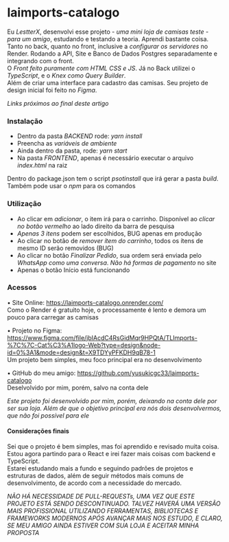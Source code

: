 # laimports-catalogo

Eu *LestterX*, desenvolvi esse projeto - *uma mini loja de camisas teste* - *para um amigo*, estudando e testando a teoria. Aprendi bastante coisa. Tanto no back, quanto no front, inclusive a *configurar os servidores* no Render. Rodando a API, Site e Banco de Dados Postgres separadamente e integrando com o front.  <br />
O *Front feito puramente com HTML CSS e JS*. Já no Back utilizei o *TypeScript*, e o *Knex como Query Builder*.  <br />
Além de criar uma interface para cadastro das camisas. Seu projeto de design inicial foi feito no *Figma*.

*Links próximos ao final deste artigo*


### Instalação
- Dentro da pasta *BACKEND* rode: *yarn install*
- Preencha as *variáveis de ambiente*
- Ainda dentro da pasta, rode: *yarn start*
- Na pasta *FRONTEND*, apenas é necessário executar o arquivo *index.html* na raiz

Dentro do package.json tem o script *psotinstall* que irá gerar a pasta *build*. <br />
Também pode usar o *npm* para os comandos


### Utilização
- Ao clicar em *adicionar*, o item irá para o carrinho. Disponível ao *clicar no botão vermelho* ao lado direito da barra de pesquisa
- *Apenas 3 itens* podem ser escolhidos, BUG apenas em produção
- Ao clicar no botão de *remover ítem do carrinho*, todos os ítens de mesmo ID serão removidos (BUG)
- Ao clicar no botão *Finalizar Pedido*, sua ordem será enviada pelo *WhatsApp como uma conversa*. *Não há formas de pagamento* no site
- Apenas o botão Início está funcionando


### Acessos
• Site Online: https://laimports-catalogo.onrender.com/ <br />
Como o Render é gratuito hoje, o processamente é lento e demora um pouco para carregar as camisas

• Projeto no Figma: https://www.figma.com/file/jbIAcdC4RsGidMqr9HPQtA/TLImports-%7C%7C-Cat%C3%A1logo-Web?type=design&node-id=0%3A1&mode=design&t=X9TDYyPFKDH9qB78-1 <br />
Um projeto bem simples, meu foco principal era no desenvolvimento

• GitHub do meu amigo: https://github.com/yusukicgc33/laimports-catalogo <br />
Deselvolvido por mim, porém, salvo na conta dele


*Este projeto foi desenvolvido por mim, porém, deixando na conta dele por ser sua loja. Além de que o objetivo principal era nós dois desenvolvermos, que não foi possível para ele*


#### Considerações finais
Sei que o projeto é bem simples, mas foi aprendido e revisado muita coisa. Estou agora partindo para o React e irei fazer mais coisas com backend e TypeScript. <br />
Estarei estudando mais a fundo e seguindo padrões de projetos e estruturas de dados, além de seguir métodos mais comuns de desenvolvimento, de acordo com a necessidade do mercado.

*NÃO HÁ NECESSIDADE DE PULL-REQUESTs, UMA VEZ QUE ESTE PROJETO ESTÁ SENDO DESCONTINUADO. TALVEZ HAVERÁ UMA VERSÃO MAIS PROFISSIONAL UTILIZANDO FERRAMENTAS, BIBLIOTECAS E FRAMEWORKS MODERNOS APÓS AVANÇAR MAIS NOS ESTUDO, E CLARO, SE MEU AMIGO AINDA ESTIVER COM SUA LOJA E ACEITAR MINHA PROPOSTA*
